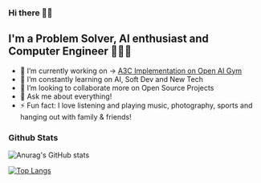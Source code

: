 ### Hi there 👋👾

## I'm a Problem Solver, AI enthusiast and Computer Engineer 🚀🚀🚀

- 🔭 I’m currently working on -> [A3C Implementation on Open AI Gym](https://github.com/msmurgui/a3c-openai-gym)
- 🌱 I’m constantly learning on AI, Soft Dev and New Tech
- 👯 I’m looking to collaborate more on Open Source Projects
- 💬 Ask me about everything!
- ⚡ Fun fact: I love listening and playing music, photography, sports and hanging out with family & friends!

<!-- ### Latest Posts -->
<!-- BLOG-POST-LIST:START -->
<!-- BLOG-POST-LIST:END -->

### Github Stats
![Anurag's GitHub stats](https://github-readme-stats.vercel.app/api?username=msmurgui&count_private=true&hide=stars,prs,contribs&show_icons=true)


[![Top Langs](https://github-readme-stats.vercel.app/api/top-langs/?username=msmurgui&layout=compact)](https://github.com/anuraghazra/github-readme-stats)








